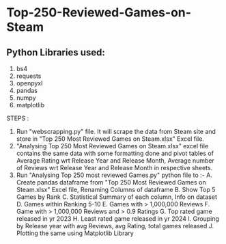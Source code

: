 # Top-250-Reviewed-Games-on-Steam
## Python Libraries used:
1. bs4
2. requests
3. openpyxl
4. pandas
5. numpy
6. matplotlib

STEPS :
1. Run "webscrapping.py" file. It will scrape the data from Steam site and store in "Top 250 Most Reviewed Games on Steam.xlsx" Excel file.
2. "Analysing Top 250 Most Reviewed Games on Steam.xlsx" excel file contains the same data with some formatting done and pivot tables of Average Rating wrt Release Year and Release Month, Average number of Reviews wrt Release Year and Release Month in respective sheets.
3. Run "Analysing Top 250 most reviewed Games.py" python file to :-
   A. Create pandas dataframe from "Top 250 Most Reviewed Games on Steam.xlsx" Excel file, Renaming Columns of dataframe
   B. Show Top 5 Games by Rank
   C. Statistical Summary of each column, Info on dataset
   D. Games within Ranking 5-10
   E. Games with > 1,000,000 Reviews
   F. Game with > 1,000,000 Reviews and > 0.9 Ratings
   G. Top rated game released in yr 2023
   H. Least rated game released in yr 2024
   I. Grouping by Release year with avg Reviews, avg Rating, total games released
   J. Plotting the same using Matplotlib Library
